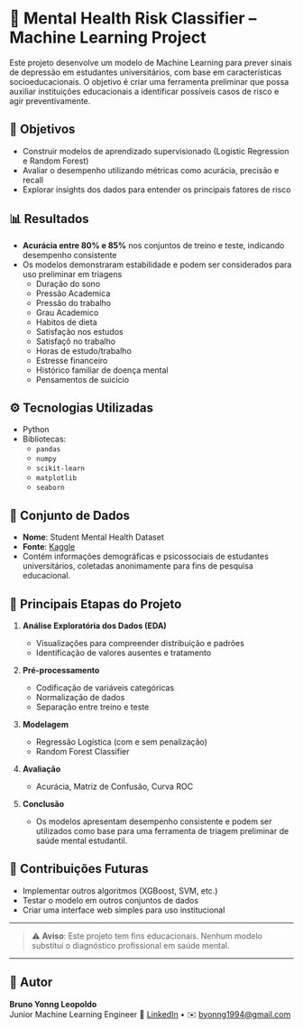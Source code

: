 
# 🧠 Mental Health Risk Classifier – Machine Learning Project

Este projeto desenvolve um modelo de Machine Learning para prever sinais de depressão em estudantes universitários, com base em características socioeducacionais. O objetivo é criar uma ferramenta preliminar que possa auxiliar instituições educacionais a identificar possíveis casos de risco e agir preventivamente.

## 🎯 Objetivos

- Construir modelos de aprendizado supervisionado (Logistic Regression e Random Forest)
- Avaliar o desempenho utilizando métricas como acurácia, precisão e recall
- Explorar insights dos dados para entender os principais fatores de risco

## 📊 Resultados

- **Acurácia entre 80% e 85%** nos conjuntos de treino e teste, indicando desempenho consistente
- Os modelos demonstraram estabilidade e podem ser considerados para uso preliminar em triagens
  - Duração do sono
  - Pressão Academica
  - Pressão do trabalho
  - Grau Academico
  - Habitos de dieta
  - Satisfação nos estudos
  - Satisfaçõ no trabalho
  - Horas de estudo/trabalho
  - Estresse financeiro
  - Histórico familiar de doença mental
  - Pensamentos de suicício  

## ⚙️ Tecnologias Utilizadas
- Python
- Bibliotecas:
  - `pandas`
  - `numpy`
  - `scikit-learn`
  - `matplotlib`
  - `seaborn`

## 📁 Conjunto de Dados
- **Nome**: Student Mental Health Dataset  
- **Fonte**: [Kaggle](https://www.kaggle.com/datasets/)
- Contém informações demográficas e psicossociais de estudantes universitários, coletadas anonimamente para fins de pesquisa educacional.

## 📌 Principais Etapas do Projeto

1. **Análise Exploratória dos Dados (EDA)**
   - Visualizações para compreender distribuição e padrões
   - Identificação de valores ausentes e tratamento

2. **Pré-processamento**
   - Codificação de variáveis categóricas
   - Normalização de dados
   - Separação entre treino e teste

3. **Modelagem**
   - Regressão Logística (com e sem penalização)
   - Random Forest Classifier

4. **Avaliação**
   - Acurácia, Matriz de Confusão, Curva ROC

5. **Conclusão**
   - Os modelos apresentam desempenho consistente e podem ser utilizados como base para uma ferramenta de triagem preliminar de saúde mental estudantil.

## 🤝 Contribuições Futuras

- Implementar outros algoritmos (XGBoost, SVM, etc.)
- Testar o modelo em outros conjuntos de dados
- Criar uma interface web simples para uso institucional

---
> ⚠️ **Aviso**: Este projeto tem fins educacionais. Nenhum modelo substitui o diagnóstico profissional em saúde mental.
---

## 👤 Autor

**Bruno Yonng Leopoldo**  
Junior Machine Learning Engineer 
🔗 [LinkedIn](www.linkedin.com/in/brunoyonngleopoldo) 
• ✉️ byonng1994@gmail.com


